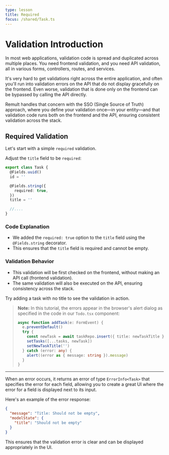 ```yaml
---
type: lesson
title: Required
focus: /shared/Task.ts
---
```


# Validation Introduction

In most web applications, validation code is spread and duplicated across multiple places. You need frontend validation, and you need API validation, all in various forms, controllers, routes, and services.

It's very hard to get validations right across the entire application, and often you'll run into validation errors on the API that do not display gracefully on the frontend. Even worse, validation that is done only on the frontend can be bypassed by calling the API directly.

Remult handles that concern with the SSO (Single Source of Truth) approach, where you define your validation once—in your entity—and that validation code runs both on the frontend and the API, ensuring consistent validation across the stack.

## Required Validation

Let's start with a simple `required` validation.

Adjust the `title` field to be `required`:

```ts add={5-7}
export class Task {
  @Fields.uuid()
  id = ''

  @Fields.string({
    required: true,
  })
  title = ''

  //....
}
```

### Code Explanation

- We added the `required: true` option to the `title` field using the `@Fields.string` decorator.
- This ensures that the `title` field is required and cannot be empty.

### Validation Behavior

- This validation will be first checked on the frontend, without making an API call (frontend validation).
- The same validation will also be executed on the API, ensuring consistency across the stack.

Try adding a task with no title to see the validation in action.

> **Note:** In this tutorial, the errors appear in the browser's alert dialog as specified in the code in our `Todo.tsx` component:
>
> ```ts add={8}
> async function addTask(e: FormEvent) {
>   e.preventDefault()
>   try {
>     const newTask = await taskRepo.insert({ title: newTaskTitle })
>     setTasks([...tasks, newTask])
>     setNewTaskTitle('')
>   } catch (error: any) {
>     alert((error as { message: string }).message)
>   }
> }
> ```

---

When an error occurs, it returns an error of type `ErrorInfo<Task>` that specifies the error for each field, allowing you to create a great UI where the error for a field is displayed next to its input.

Here's an example of the error response:

```json
{
  "message": "Title: Should not be empty",
  "modelState": {
    "title": "Should not be empty"
  }
}
```

This ensures that the validation error is clear and can be displayed appropriately in the UI.
